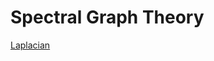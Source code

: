 # Spectral Graph Theory

[Laplacian](Spectral%20Graph%20Theory%20d078d5f506ce406489957b7848fe4ae7/Laplacian%207c58437df854400f8ea3ff1584c984d6.md)